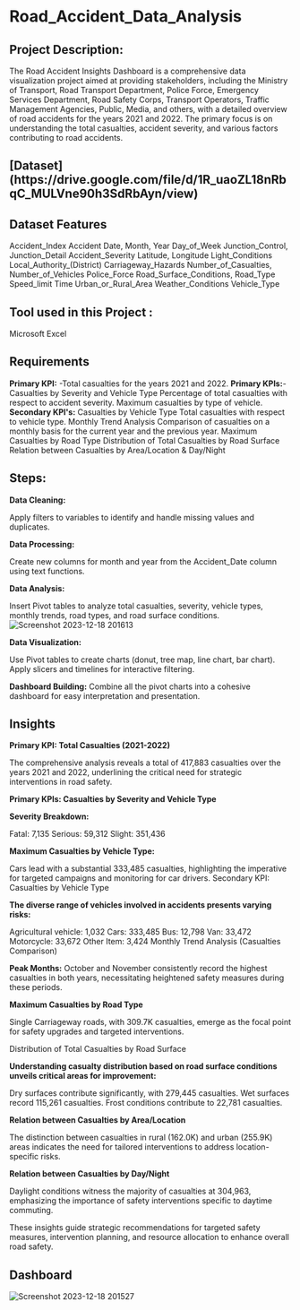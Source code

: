 # Road_Accident_Data_Analysis

<h2><b>Project Description:</b></h2>
The Road Accident Insights Dashboard is a comprehensive data visualization project aimed at providing stakeholders, including the Ministry of Transport, Road Transport Department, Police Force, Emergency Services Department, Road Safety Corps, Transport Operators, Traffic Management Agencies, Public, Media, and others, with a detailed overview of road accidents for the years 2021 and 2022. The primary focus is on understanding the total casualties, accident severity, and various factors contributing to road accidents.


<h2><b>[Dataset](https://drive.google.com/file/d/1R_uaoZL18nRbqC_MULVne90h3SdRbAyn/view)</b></h2>

<h2><b>Dataset Features</b></h2>

Accident_Index
Accident Date, Month, Year
Day_of_Week
Junction_Control, Junction_Detail
Accident_Severity
Latitude, Longitude
Light_Conditions
Local_Authority_(District)
Carriageway_Hazards
Number_of_Casualties, Number_of_Vehicles
Police_Force
Road_Surface_Conditions, Road_Type
Speed_limit
Time
Urban_or_Rural_Area
Weather_Conditions
Vehicle_Type
<h2><b>Tool used in this Project : </b></h2>  Microsoft Excel

<h2><b>Requirements</b></h2>

**Primary KPI:** -Total casualties for the years 2021 and 2022.
**Primary KPIs:**-Casualties by Severity and Vehicle Type
                  Percentage of total casualties with respect to accident severity.
                  Maximum casualties by type of vehicle.
**Secondary KPI's:** 
                  Casualties by Vehicle Type
                  Total casualties with respect to vehicle type.
                  Monthly Trend Analysis
                  Comparison of casualties on a monthly basis for the current year and the previous year.
                  Maximum Casualties by Road Type
                  Distribution of Total Casualties by Road Surface
                  Relation between Casualties by Area/Location & Day/Night

<h2><b>Steps:</b></h2>

**Data Cleaning:**

  Apply filters to variables to identify and handle missing values and duplicates.
  
**Data Processing:**

  Create new columns for month and year from the Accident_Date column using text functions.
  
**Data Analysis:**

  Insert Pivot tables to analyze total casualties, severity, vehicle types, monthly trends, road types, and road surface conditions.
  ![Screenshot 2023-12-18 201613](https://github.com/SUSMIRICHAD/Road_Accident_Data_Analysis/assets/146381149/85025c6c-8011-42c3-87c0-09f8f658bc42)

**Data Visualization:**

  Use Pivot tables to create charts (donut, tree map, line chart, bar chart).
  Apply slicers and timelines for interactive filtering.
  
**Dashboard Building:**
  Combine all the pivot charts into a cohesive dashboard for easy interpretation and presentation.
  
<h2><b>Insights</b></h2>

**Primary KPI: Total Casualties (2021-2022)**

The comprehensive analysis reveals a total of 417,883 casualties over the years 2021 and 2022, underlining the critical need for strategic interventions in road safety.

**Primary KPIs: Casualties by Severity and Vehicle Type**

**Severity Breakdown:**

Fatal: 7,135
Serious: 59,312
Slight: 351,436

**Maximum Casualties by Vehicle Type:**

Cars lead with a substantial 333,485 casualties, highlighting the imperative for targeted campaigns and monitoring for car drivers.
Secondary KPI: Casualties by Vehicle Type

**The diverse range of vehicles involved in accidents presents varying risks:**

Agricultural vehicle: 1,032
Cars: 333,485
Bus: 12,798
Van: 33,472
Motorcycle: 33,672
Other Item: 3,424
Monthly Trend Analysis (Casualties Comparison)

**Peak Months:** October and November consistently record the highest casualties in both years, necessitating heightened safety measures during these periods.

**Maximum Casualties by Road Type**

Single Carriageway roads, with 309.7K casualties, emerge as the focal point for safety upgrades and targeted interventions.

Distribution of Total Casualties by Road Surface

**Understanding casualty distribution based on road surface conditions unveils critical areas for improvement:**

Dry surfaces contribute significantly, with 279,445 casualties.
Wet surfaces record 115,261 casualties.
Frost conditions contribute to 22,781 casualties.

**Relation between Casualties by Area/Location**

The distinction between casualties in rural (162.0K) and urban (255.9K) areas indicates the need for tailored interventions to address location-specific risks.

**Relation between Casualties by Day/Night**

Daylight conditions witness the majority of casualties at 304,963, emphasizing the importance of safety interventions specific to daytime commuting.

These insights guide strategic recommendations for targeted safety measures, intervention planning, and resource allocation to enhance overall road safety.

<h2><b>Dashboard</b></h2>

![Screenshot 2023-12-18 201527](https://github.com/SUSMIRICHAD/Road_Accident_Data_Analysis/assets/146381149/c8f3e071-9943-4155-a75b-d1cad2d51c37)
